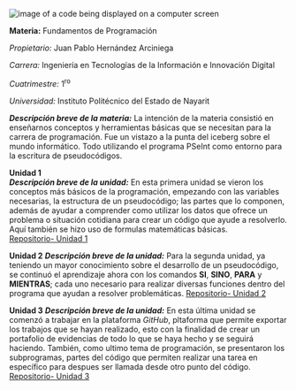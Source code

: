 ![image of a code being displayed on a computer screen](https://pilbox.themuse.com/image.jpg?filter=antialias&h=385&opt=1&pos=top-left&prog=1&q=keep&url=https%3A%2F%2Fcms-assets.themuse.com%2Fmedia%2Flead%2F01212022-1047259374-coding-classes_scanrail.jpg&w=700)

**Materia:** Fundamentos de Programación

*Propietario:* Juan Pablo Hernández Arciniega

*Carrera:* Ingeniería en Tecnologías de la Información e Innovación Digital

*Cuatrimestre:* 1<sup>ro</sup>

*Universidad:* Instituto Politécnico del Estado de Nayarit

***Descripción breve de la materia:*** La intención de la materia consistió en enseñarnos conceptos y herramientas básicas que se necesitan para la carrera de programación. Fue un vistazo a la punta del iceberg sobre el mundo informático. Todo utilizando el programa PSeInt como entorno para la escritura de pseudocódigos.

**Unidad 1**\
***Descripción breve de la unidad:*** En esta primera unidad se vieron los conceptos más básicos de la programación, empezando con las variables necesarias, la estructura de un pseudocódigo; las partes que lo componen, además de ayudar a comprender como utilizar los datos que ofrece un problema o situación cotidiana para crear un código que ayude a resolverlo. Aquí también se hizo uso de formulas matemáticas básicas.\
[Repositorio- Unidad 1](https://github.com/juan-hernandez-96/FundProgra_Cuatri1/tree/main/U1)

**Unidad 2**
***Descripción breve de la unidad:*** Para la segunda unidad, ya teniendo un mayor conocimiento sobre el desarrollo de un pseudocódigo, se continuó el aprendizaje ahora con los comandos **SI**, **SINO**, **PARA** y **MIENTRAS**; cada uno necesario para realizar diversas funciones dentro del programa que ayudan a resolver problemáticas.
[Repositorio- Unidad 2](https://github.com/juan-hernandez-96/FundProgra_Cuatri1/tree/main/U2)

**Unidad 3**
***Descripción breve de la unidad:*** En esta última unidad se comenzó a trabajar en la plataforma *GitHub*, pltaforma que permite exportar los trabajos que se hayan realizado, esto con la finalidad de crear un portafolio de evidencias de todo lo que se haya hecho y se seguirá haciendo. También, como ultimo tema de programación, se presentaron los subprogramas, partes del código que permiten realizar una tarea en específico para despues ser llamada desde otro punto del código.
[Repositorio- Unidad 3](https://github.com/juan-hernandez-96/FundProgra_Cuatri1/tree/main/U3)

